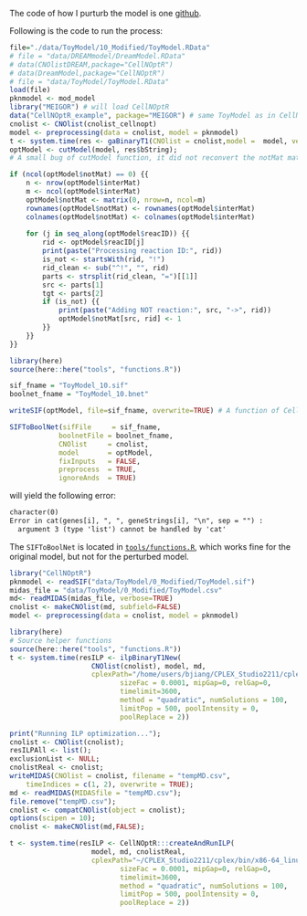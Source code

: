 
The code of how I purturb the model is one [github](https://gitlab.com/uniluxembourg/lcsb/BioCore/disease_maps/machine-learning-for-boolean-networks/genetic-algorithms-bingyu-jiang-internship/-/blob/bf8fadcb280a0b5cd17c56d90ca0b9735458ac65/02.Pertub_model.R). 

Following is the code to run the process: 

```r
file="./data/ToyModel/10_Modified/ToyModel.RData"
# file = "data/DREAMmodel/DreamModel.RData"
# data(CNOlistDREAM,package="CellNOptR")
# data(DreamModel,package="CellNOptR")
# file = "data/ToyModel/ToyModel.RData"
load(file)
pknmodel <- mod_model
library("MEIGOR") # will load CellNOptR
data("CellNOptR_example", package="MEIGOR") # same ToyModel as in CellNOptR
cnolist <- CNOlist(cnolist_cellnopt)
model <- preprocessing(data = cnolist, model = pknmodel)
t <- system.time(res <- gaBinaryT1(CNOlist = cnolist,model =  model, verbose=FALSE))
optModel <- cutModel(model, res$bString);
# A small bug of cutModel function, it did not reconvert the notMat matrix.

if (ncol(optModel$notMat) == 0) {{
    n <- nrow(optModel$interMat)
    m <- ncol(optModel$interMat)
    optModel$notMat <- matrix(0, nrow=n, ncol=m)
    rownames(optModel$notMat) <- rownames(optModel$interMat)
    colnames(optModel$notMat) <- colnames(optModel$interMat)
    
    for (j in seq_along(optModel$reacID)) {{
        rid <- optModel$reacID[j]
        print(paste("Processing reaction ID:", rid))
        is_not <- startsWith(rid, "!")
        rid_clean <- sub("^!", "", rid)
        parts <- strsplit(rid_clean, "=")[[1]]
        src <- parts[1]
        tgt <- parts[2]
        if (is_not) {{
            print(paste("Adding NOT reaction:", src, "->", rid))
            optModel$notMat[src, rid] <- 1
        }}
    }}
}}

library(here)
source(here::here("tools", "functions.R"))

sif_fname = "ToyModel_10.sif"
boolnet_fname = "ToyModel_10.bnet"

writeSIF(optModel, file=sif_fname, overwrite=TRUE) # A function of CellNOptR

SIFToBoolNet(sifFile     = sif_fname,
            boolnetFile = boolnet_fname,
            CNOlist     = cnolist,
            model       = optModel,
            fixInputs   = FALSE,
            preprocess  = TRUE,
            ignoreAnds  = TRUE)
```
will yield the following error:
```txt
character(0)
Error in cat(genes[i], ", ", geneStrings[i], "\n", sep = "") : 
  argument 3 (type 'list') cannot be handled by 'cat'
```

The `SIFToBoolNet` is located in [`tools/functions.R`](https://gitlab.com/uniluxembourg/lcsb/BioCore/disease_maps/machine-learning-for-boolean-networks/genetic-algorithms-bingyu-jiang-internship/-/blob/bf8fadcb280a0b5cd17c56d90ca0b9735458ac65/tools/functions.R), which works fine for the original model, but not for the perturbed model. 

```r
library("CellNOptR")
pknmodel <- readSIF("data/ToyModel/0_Modified/ToyModel.sif")
midas_file = "data/ToyModel/0_Modified/ToyModel.csv"
md<- readMIDAS(midas_file, verbose=TRUE)
cnolist <- makeCNOlist(md, subfield=FALSE)
model <- preprocessing(data = cnolist, model = pknmodel)

library(here)
# Source helper functions
source(here::here("tools", "functions.R"))
t <- system.time(resILP <- ilpBinaryT1New(
                    CNOlist(cnolist), model, md,
                    cplexPath="/home/users/bjiang/CPLEX_Studio2211/cplex/bin/x86-64_linux/cplex", 
                           sizeFac = 0.0001, mipGap=0, relGap=0, 
                           timelimit=3600, 
                           method = "quadratic", numSolutions = 100, 
                           limitPop = 500, poolIntensity = 0, 
                           poolReplace = 2))

print("Running ILP optimization...");
cnolist <- CNOlist(cnolist);
resILPAll <- list();
exclusionList <- NULL;
cnolistReal <- cnolist;       
writeMIDAS(CNOlist = cnolist, filename = "tempMD.csv", 
    timeIndices = c(1, 2), overwrite = TRUE);
md <- readMIDAS(MIDASfile = "tempMD.csv");
file.remove("tempMD.csv");
cnolist <- compatCNOlist(object = cnolist); 
options(scipen = 10); 
cnolist <- makeCNOlist(md,FALSE);

t <- system.time(resILP <- CellNOptR:::createAndRunILP(
                    model, md, cnolistReal,
                    cplexPath="~/CPLEX_Studio2211/cplex/bin/x86-64_linux/cplex", accountForModelSize = TRUE, 
                           sizeFac = 0.0001, mipGap=0, relGap=0, 
                           timelimit=3600, 
                           method = "quadratic", numSolutions = 100, 
                           limitPop = 500, poolIntensity = 0, 
                           poolReplace = 2))


```
